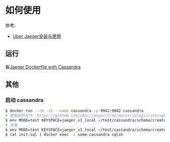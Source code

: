# 如何使用

参考:
- [Uber Jaeger安装与使用](http://dmdgeeker.com/post/uber_jaeger/)

## 运行
看[Jaeger Dockerfile with Cassandra](docker/dockerfile/jaeger/Dockerfile)

## 其他
### 启动 cassandra
```sh
$ docker run --rm -it --name cassandra -p 9042:9042 cassandra
# 使用到的文件: https://github.com/uber/jaeger/tree/master/plugin/storage/cassandra/schema
$ env MODE=test KEYSPACE=jaeger_v1_local ~/test/cassandra/schema/create.sh ~/test/cassandra/schema/v001.cql.tmpl | docker exec -i some-cassandra  cqlsh
# 或者
$ env MODE=test KEYSPACE=jaeger_v1_local ~/test/cassandra/schema/create.sh ~/test/cassandra/schema/v001.cql.tmpl > init.sql
$ cat init.sql | docker exec -i some-cassandra cqlsh
```